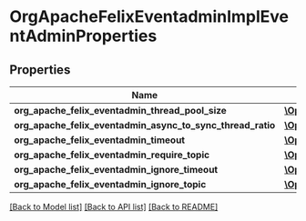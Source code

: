 # OrgApacheFelixEventadminImplEventAdminProperties

## Properties
Name | Type | Description | Notes
------------ | ------------- | ------------- | -------------
**org_apache_felix_eventadmin_thread_pool_size** | [**\OpenAPI\Client\Model\ConfigNodePropertyInteger**](ConfigNodePropertyInteger.md) |  | [optional] 
**org_apache_felix_eventadmin_async_to_sync_thread_ratio** | [**\OpenAPI\Client\Model\ConfigNodePropertyFloat**](ConfigNodePropertyFloat.md) |  | [optional] 
**org_apache_felix_eventadmin_timeout** | [**\OpenAPI\Client\Model\ConfigNodePropertyInteger**](ConfigNodePropertyInteger.md) |  | [optional] 
**org_apache_felix_eventadmin_require_topic** | [**\OpenAPI\Client\Model\ConfigNodePropertyBoolean**](ConfigNodePropertyBoolean.md) |  | [optional] 
**org_apache_felix_eventadmin_ignore_timeout** | [**\OpenAPI\Client\Model\ConfigNodePropertyArray**](ConfigNodePropertyArray.md) |  | [optional] 
**org_apache_felix_eventadmin_ignore_topic** | [**\OpenAPI\Client\Model\ConfigNodePropertyArray**](ConfigNodePropertyArray.md) |  | [optional] 

[[Back to Model list]](../README.md#documentation-for-models) [[Back to API list]](../README.md#documentation-for-api-endpoints) [[Back to README]](../README.md)


